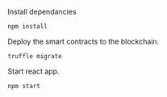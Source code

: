 Install dependancies

```
npm install
```

Deploy the smart contracts to the blockchain.

```
truffle migrate
```

Start react app.

```
npm start
```

